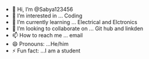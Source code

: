 - 👋 Hi, I’m @Sabya123456
- 👀 I’m interested in ... Coding
- 🌱 I’m currently learning ... Electrical and Elctronics
- 💞️ I’m looking to collaborate on ... Git hub and linkden
- 📫 How to reach me ... email
- 😄 Pronouns: ...He/him
- ⚡ Fun fact: ...I am  a student

<!---
Sabya123456/Sabya123456 is a ✨ special ✨ repository because its `README.md` (this file) appears on your GitHub profile.
You can click the Preview link to take a look at your changes.
--->
